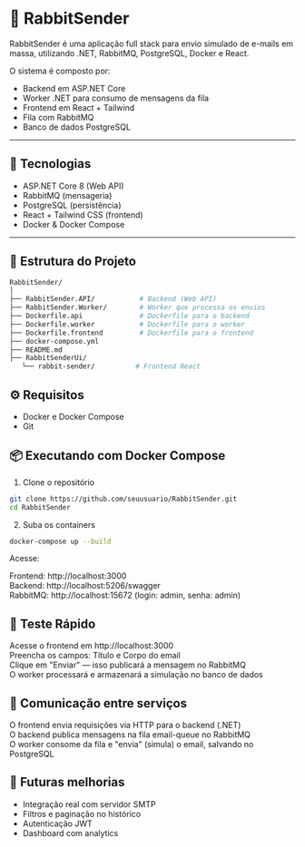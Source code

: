 # 🐇 RabbitSender

RabbitSender é uma aplicação full stack para envio simulado de e-mails em massa, utilizando .NET, RabbitMQ, PostgreSQL, Docker e React.

O sistema é composto por:
- Backend em ASP.NET Core
- Worker .NET para consumo de mensagens da fila
- Frontend em React + Tailwind
- Fila com RabbitMQ
- Banco de dados PostgreSQL

---

## 🚀 Tecnologias

- ASP.NET Core 8 (Web API)
- RabbitMQ (mensageria)
- PostgreSQL (persistência)
- React + Tailwind CSS (frontend)
- Docker & Docker Compose

---

## 📁 Estrutura do Projeto

```bash
RabbitSender/
│
├── RabbitSender.API/           # Backend (Web API)
├── RabbitSender.Worker/        # Worker que processa os envios
├── Dockerfile.api              # Dockerfile para o backend
├── Dockerfile.worker           # Dockerfile para o worker
├── Dockerfile.frontend         # Dockerfile para o frontend
├── docker-compose.yml
├── README.md
├── RabbitSenderUi/
   └── rabbit-sender/          # Frontend React
```

## ⚙️ Requisitos
- Docker e Docker Compose
- Git

## 📦 Executando com Docker Compose
1. Clone o repositório
```bash
git clone https://github.com/seuusuario/RabbitSender.git
cd RabbitSender
```
2. Suba os containers
```bash
docker-compose up --build
```

Acesse: <br>

Frontend: http://localhost:3000 <br>
Backend: http://localhost:5206/swagger <br>
RabbitMQ: http://localhost:15672 (login: admin, senha: admin) <br>

## 🧪 Teste Rápido
Acesse o frontend em http://localhost:3000 <br>
Preencha os campos: Título e Corpo do email <br>
Clique em "Enviar" — isso publicará a mensagem no RabbitMQ <br>
O worker processará e armazenará a simulação no banco de dados <br>

## 🔄 Comunicação entre serviços
O frontend envia requisições via HTTP para o backend (.NET) <br>
O backend publica mensagens na fila email-queue no RabbitMQ <br>
O worker consome da fila e "envia" (simula) o email, salvando no PostgreSQL <br>

## 🧠 Futuras melhorias
- Integração real com servidor SMTP
- Filtros e paginação no histórico
- Autenticação JWT
- Dashboard com analytics


